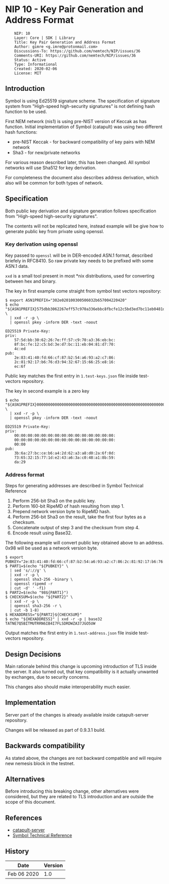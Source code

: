 # NIP 10 - Key Pair Generation and Address Format

```
    NIP: 10
    Layer: Core | SDK | Library
    Title: Key Pair Generation and Address Format
    Author: gimre <g.imre@protonmail.com>
    Discussions-To: https://github.com/nemtech/NIP/issues/36
    Comments-URI: https://github.com/nemtech/NIP/issues/36
    Status: Active
    Type: Informational
    Created: 2020-02-06
    License: MIT
```

## Introduction

Symbol is using Ed25519 signature scheme. 
The specification of signature system from "High-speed high-security signatures"
is not defining hash function to be used.

First NEM network (nis1) is using pre-NIST version of Keccak as has function.
Initial implementation of Symbol (catapult) was using two different hash functions:
 * pre-NIST Keccak - for backward compatibility of key pairs with NEM network
 * Sha3 - for new/private networks

For various reason described later, this has been changed.
All symbol networks will use Sha512 for key derivation.

For completeness the document also describes address derivation,
which also will be common for both types of network.


## Specification

Both public key derivation and signature generation follows
specification from "High-speed high-security signatures".

The contents will not be replicated here, instead example
will be give how to generate public key from private using openssl.


### Key derivation using openssl

Key passed to `openssl` will be in DER-encoded ASN.1 format, described briefely in RFC8410.
So raw private key needs to be prefixed with some ASN.1 data.

`xxd` is a small tool present in most \*nix distributions, used for converting between hex and binary.

The key in first example come straight from symbol test vectors repository:

    $ export ASN1PREFIX="302e020100300506032b657004220420"
    $ echo "${ASN1PREFIX}575dbb3062267eff57c970a336ebbc8fbcfe12c5bd3ed7bc11eb0481d7704ced" \
      | xxd -r -p \
      | openssl pkey -inform DER -text -noout

    ED25519 Private-Key:
    priv:
        57:5d:bb:30:62:26:7e:ff:57:c9:70:a3:36:eb:bc:
        8f:bc:fe:12:c5:bd:3e:d7:bc:11:eb:04:81:d7:70:
        4c:ed
    pub:
        2e:83:41:40:fd:66:cf:87:b2:54:a6:93:a2:c7:86:
        2c:81:92:17:b6:76:d3:94:32:67:15:66:25:e8:16:
        ec:6f

Public key matches the first entry in `1.test-keys.json` file inside test-vectors repository.

The key in second example is a zero key

    $ echo "${ASN1PREFIX}0000000000000000000000000000000000000000000000000000000000000000" \
      | xxd -r -p \
      | openssl pkey -inform DER -text -noout

    ED25519 Private-Key:
    priv:
        00:00:00:00:00:00:00:00:00:00:00:00:00:00:00:
        00:00:00:00:00:00:00:00:00:00:00:00:00:00:00:
        00:00
    pub:
        3b:6a:27:bc:ce:b6:a4:2d:62:a3:a8:d0:2a:6f:0d:
        73:65:32:15:77:1d:e2:43:a6:3a:c0:48:a1:8b:59:
        da:29
 
### Address format

Steps for generating addresses are described in Symbol Technical Reference
 1. Perform 256-bit Sha3 on the public key.
 2. Perform 160-bit RipeMD of hash resulting from step 1.
 3. Prepend network version byte to RipeMD hash.
 4. Perform 256-bit Sha3 on the result, take the first four bytes as a checksum.
 5. Concatenate output of step 3 and the checksum from step 4.
 6. Encode result using Base32.

The following example will convert public key obtained above to an address.
0x98 will be used as a network version byte.

    $ export PUBKEY="2e:83:41:40:fd:66:cf:87:b2:54:a6:93:a2:c7:86:2c:81:92:17:b6:76:d3:94:32:67:15:66:25:e8:16:ec:6f"
    $ PART1=$(echo "${PUBKEY}" \
      | sed 's/://g' \
      | xxd -r -p \
      | openssl sha3-256 -binary \
      | openssl ripemd -r 
      | cut -d' ' -f1)
    $ PART2=$(echo "98${PART1}")
    $ CHECKSUM=$(echo "${PART2}" \
      | xxd -r -p \
      | openssl sha3-256 -r \
      | cut -b 1-8)
    $ HEXADDRESS="${PART2}${CHECKSUM}"
    $ echo "${HEXADDRESS}" | xxd -r -p | base32
    TATNE7Q5BITMUTRRN6IB4I7FLSDRDWZA37JGO5UW

Output matches the first entry in `1.test-address.json` file inside test-vectors repository.

## Design Decisions

Main rationale behind this change is upcoming introduction of TLS inside the server.
It also turned out, that key compatibility is it actually unwanted by exchanges,
due to security concerns.

This changes also should make interoperability much easier.

## Implementation

Server part of the changes is already available inside catapult-server repository.

Changes will be released as part of 0.9.3.1 build.

## Backwards compatibility

As stated above, the changes are not backward compatible and will require
new nemesis block in the testnet.

## Alternatives

Before introducing this breaking change, other alternatives were considered,
but they are related to TLS introduction and are outside the scope of this document.

## References

* [catapult-server](https://github.com/nemtech/catapult-server/)
* [Symbol Technical Reference](https://nemtech.github.io/catapult-whitepaper/main.pdf)

## History

| **Date**      | **Version**   |
| ------------- | ------------- |
| Feb 06 2020   | 1.0           |

